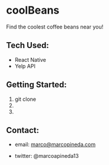 # coolBeans

Find the coolest coffee beans near you!

## Tech Used:
* React Native
* Yelp API

## Getting Started:

1. git clone
2.
3.

## Contact:
* email: marco@marcopineda.com  

* twitter: @marcoapineda13
